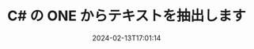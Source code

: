 ---
############################# Static ############################
layout: "auto-gen-parser"
date: 2024-02-13T17:01:14
draft: false
otherformats: ott pdf pps ppsx ppt pptx rtf tex vdx vsdm vsdx vssm vssx vstm vstx vsx

############################# Head ############################
head_title: "C# の ONE からテキストを抽出"
head_description: "C# のドキュメント ファイルからテキストをすばやく抽出します。"

############################# Header ############################
title: "C# の ONE からテキストを抽出します"
description: "数行の .NET コードを使用して、ONE からテキストを抽出します。"
bg_image: "https://cms.admin.containerize.com/templates/aspose/App_Themes/V3/images/bg/header1.png"
bg_overlay: false
button:
    enable: true
    icon: "fas fa-arrow-down"
    label: "無料トライアルをダウンロード"
    link: "https://downloads.groupdocs.com/parser/net"

############################# SubMenu ############################
submenu:
    enable: true

    left:
        img_alt: "GroupDocs.Parser for .NET"
        image: "https://cms.admin.containerize.com/templates/groupdocs/images/product-logos/90x90-noborder/groupdocs-parser-net.png"
        product: "GroupDocs.Parser"
        platform: ".NET"

    middle:
        button:

            # button loop
            - link: "https://apireference.groupdocs.com/parser/net"
              text: "APIリファレンス"

            # button loop
            - link: "https://github.com/groupdocs-parser"
              text: "コード例"

            # button loop
            - link: "https://products.groupdocs.app/parser/family"
              text: "ライブデモ"

            # button loop
            - link: "https://purchase.groupdocs.com/pricing/parser/net"
              text: "価格設定"

    right:
        link_download: "https://downloads.groupdocs.com/parser"
        link_learn: "https://docs.groupdocs.com/parser/net"
        link_buy: "https://purchase.groupdocs.com"

############################# About ############################
about:
    enable: true
    title: "ONE ファイル .NET API からテキストを抽出するにはどうすればよいですか?"
    content: |
        [GroupDocs.Parser for .NET](/ja/parser/net/) は、C#、ASP.NET、その他の .NET テクノロジーを使用して開発されたビジネス アプリケーション用のテキスト、メタデータ、画像抽出 API です。サポートされている形式のファイルからの生の、書式設定および構造化されたテキストとメタデータの抽出をサポートします。 GroupDocs.Parser for .NET を通じて、アプリケーションは、Word 処理ドキュメント、Excel スプレッドシート、PowerPoint プレゼンテーション、OneNote、PDF ファイル、ZIP アーカイブなどの一般的な形式のパスワードで保護されたドキュメントの解析を実行することもできます。 。
        
        GroupDocs.Parser API は、ファイル テキスト抽出機能を必要とする企業ソリューションに最適です。これらの API は、Frameworks: .NET Framework, .NET Standard, .NET Core, Mono を含むすべての主要なオペレーティング システムおよびプラットフォームで十分にサポートされています。

############################# Steps ############################
steps:
    enable: true
    title_left: ".NET の ONE からテキストを抽出します"
    content_left: |
        [GroupDocs.Parser for .NET](/ja/parser/net/) を使用すると、C# 開発者は、いくつかの簡単な手順を実装することで、ONE ファイルからテキストを簡単に抽出できます。
        
        * 最初のドキュメントの [Parser](https://reference.groupdocs.com/net/parser/groupdocs.parser/parser) オブジェクトをインスタンス化します。
        * [GetText](https://reference.groupdocs.com/net/parser/groupdocs.parser/parser/methods/gettext)メソッドを呼び出し、を取得します。[TextReader](https://docs.microsoft.com/en-us/dotnet/api/system.io.textreader?view=netframework-2.0) オブジェクト。
        * リーダーが *null* ではないかどうかを確認します (ドキュメントのテキスト抽出がサポートされています)。
        * リーダーからのテキストを読みます。

    title_right: "テキスト抽出の詳細については、こちらをご覧ください。"
    content_right: |
        * <a href="https://docs.groupdocs.com/parser/net/extract-text-in-accurate-mode/">Accurate モードでテキストを抽出する方法</a>
        * <a href="https://docs.groupdocs.com/parser/net/extract-text-in-raw-mode/">Raw モードでテキストを抽出する方法</a>
 
    code: |
     {{% parser/additional-styles %}}
     {{< parser/code-parser title="C# サンプルコードを使用して ONE ファイルからテキストを抽出する方法">}}

        ```csharp    
        // GroupDocs.Parser API を使用して ONE ファイルからテキストを抽出します
        // Parserクラスのインスタンスを作成する
        using (Parser parser = new Parser(filePath)) {
            // テキストをリーダーに抽出する
            using (TextReader reader = parser.GetText()) {
                // ドキュメントからテキストを印刷する
                // テキスト抽出がサポートされていない場合、リーダーは null になります
                Console.WriteLine(reader == null ? "テキスト抽出はサポートされていません" : reader.ReadToEnd());
            }
        }
        ```
     {{< /parser/code-parser >}}

############################# More ############################
more:
    enable: true
    title_left: "システム要求"
    content_left: |
        GroupDocs.Parser for .NET API は、すべての主要なプラットフォームとオペレーティング システムでサポートされています。以下のコードを実行する前に、次の前提条件がシステムにインストールされていることを確認してください。
        
        * オペレーティング システム: Microsoft Windows、Linux、MacOS
        * 開発環境: Microsoft Visual Studio, Xamarin, MonoDevelop
        * フレームワーク
        * GroupDocs.Parser for .NET の最新バージョンを [Nuget](https://www.nuget.org/packages/groupdocs.parser) からダウンロードします

    title_right: "GroupDocs.Parser for .NET を使用する理由"
    content_right: |
        * サポートされているドキュメントからのプレーン テキスト抽出のサポート    
        * ユーザー定義のテンプレートを使用したドキュメントの解析    
        * 構造化テキスト抽出を完全にサポート    
        * キーワードおよび正規表現によるテキスト検索    
        * 書式設定されたテキスト、メタデータ、画像、コンテナ、添付ファイルを抽出します    
        * サポートされている一部のドキュメント形式の目次を抽出します    
        * PDF ドキュメントからのフォーム データを解析する    
        * ドキュメントからハイパーリンクを抽出する   

############################# Demos ############################
demos:
    enable: true
    title: "ライブデモ - ONE オンラインからテキストを抽出"
    content: |
       [GroupDocs.Parser ライブ デモ](https://products.groupdocs.app/parser/text/one) Web サイトにアクセスして、今すぐ ONE ファイルからテキストを抽出します。
       ライブデモには次のようなメリットがあります。
        
############################# About Formats ############################
about_formats:
    enable: true

############################# More Formats ############################
more_formats:
    enable: true
    title: "他のドキュメント形式からテキストを抽出する"
    content: |
        .NET ファイル形式と画像のドキュメント解析とテキスト抽出 API。以下に示すように、いくつかの一般的なファイル形式のデータを抽出します。

############################# Back to top ###############################
back_to_top:
    enable: true
---